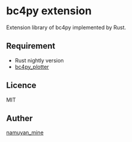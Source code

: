 bc4py extension
====
Extension library of bc4py implemented by Rust.

Requirement
----
* Rust nightly version
* [bc4py_plotter](https://github.com/namuyan/bc4py_plotter)

Licence
----
MIT

Auther
----
[namuyan_mine](http://twitter.com/namuyan_mine)
